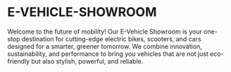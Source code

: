 # E-VEHICLE-SHOWROOM
Welcome to the future of mobility! Our E-Vehicle Showroom is your one-stop destination for cutting-edge electric bikes, scooters, and cars designed for a smarter, greener tomorrow. We combine innovation, sustainability, and performance to bring you vehicles that are not just eco-friendly but also stylish, powerful, and reliable.
